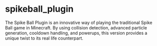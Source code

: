 # spikeball_plugin

The Spike Ball Plugin is an innovative way of playing the traditional Spike Ball game in Minecraft. By using collision detection, advanced particle generation, cooldown handling, and powerups, this version provides a unique twist to its real life counterpart. 
